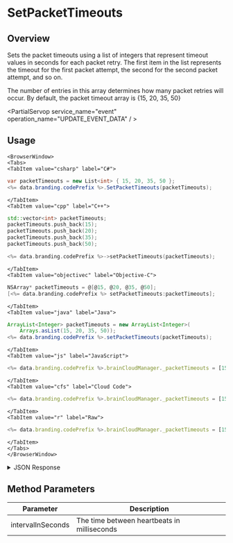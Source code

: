 # SetPacketTimeouts
## Overview
Sets the packet timeouts using a list of integers that represent timeout values in seconds for each packet retry. The first item in the list represents the timeout for the first packet attempt, the second for the second packet attempt, and so on.

The number of entries in this array determines how many packet retries will occur. By default, the packet timeout array is {15, 20, 35, 50}

<PartialServop service_name="event" operation_name="UPDATE_EVENT_DATA" / >

## Usage

```mdx-code-block
<BrowserWindow>
<Tabs>
<TabItem value="csharp" label="C#">
```

```csharp
var packetTimeouts = new List<int> { 15, 20, 35, 50 };
<%= data.branding.codePrefix %>.SetPacketTimeouts(packetTimeouts);
```

```mdx-code-block
</TabItem>
<TabItem value="cpp" label="C++">
```

```cpp
std::vector<int> packetTimeouts;
packetTimeouts.push_back(15);
packetTimeouts.push_back(20);
packetTimeouts.push_back(35);
packetTimeouts.push_back(50);

<%= data.branding.codePrefix %>->setPacketTimeouts(packetTimeouts);
```

```mdx-code-block
</TabItem>
<TabItem value="objectivec" label="Objective-C">
```

```objectivec
NSArray* packetTimeouts = @[@15, @20, @35, @50];
[<%= data.branding.codePrefix %> setPacketTimeouts:packetTimeouts];
```

```mdx-code-block
</TabItem>
<TabItem value="java" label="Java">
```

```java
ArrayList<Integer> packetTimeouts = new ArrayList<Integer>(
    Arrays.asList(15, 20, 35, 50));
<%= data.branding.codePrefix %>.setPacketTimeouts(packetTimeouts);
```

```mdx-code-block
</TabItem>
<TabItem value="js" label="JavaScript">
```

```javascript
<%= data.branding.codePrefix %>.brainCloudManager._packetTimeouts = [15,20,35,50];
```

```mdx-code-block
</TabItem>
<TabItem value="cfs" label="Cloud Code">
```

```javascript
<%= data.branding.codePrefix %>.brainCloudManager._packetTimeouts = [15,20,35,50];
```

```mdx-code-block
</TabItem>
<TabItem value="r" label="Raw">
```

```javascript
<%= data.branding.codePrefix %>.brainCloudManager._packetTimeouts = [15,20,35,50];
```

```mdx-code-block
</TabItem>
</Tabs>
</BrowserWindow>
```

<details>
<summary>JSON Response</summary>

```javascript
// N/A
```
</details>

## Method Parameters
Parameter | Description
--------- | -----------
intervalInSeconds | The time between heartbeats in milliseconds


